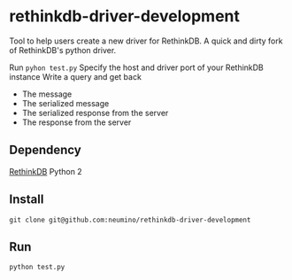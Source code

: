rethinkdb-driver-development
============================

Tool to help users create a new driver for RethinkDB.
A quick and dirty fork of RethinkDB's python driver.

Run `pyhon test.py`
Specify the host and driver port of your RethinkDB instance
Write a query and get back
- The message
- The serialized message
- The serialized response from the server
- The response from the server


Dependency
----
[RethinkDB](https://github.com/rethinkdb/rethinkdb)
Python 2

Install
----
```
git clone git@github.com:neumino/rethinkdb-driver-development
```

Run
----
```
python test.py
```
